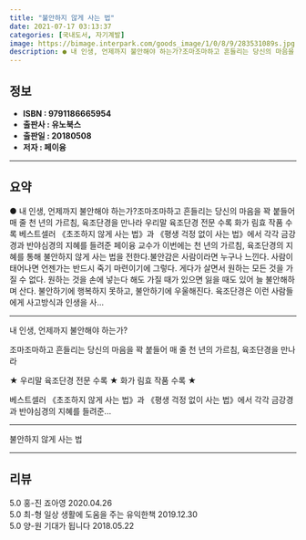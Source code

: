 ```yaml
---
title: "불안하지 않게 사는 법"
date: 2021-07-17 03:13:37
categories: [국내도서, 자기계발]
image: https://bimage.interpark.com/goods_image/1/0/8/9/283531089s.jpg
description: ● 내 인생, 언제까지 불안해야 하는가?조마조마하고 흔들리는 당신의 마음을 꽉 붙들어 매 줄 천 년의 가르침, 육조단경을 만나라 우리말 육조단경 전문 수록 화가 림효 작품 수록 베스트셀러 《초조하지 않게 사는 법》과 《평생 걱정 없이 사는 법》에서 각각 금강경과 반야심경의 지혜를 들
---
```


## **정보**

- **ISBN : 9791186665954**
- **출판사 : 유노북스**
- **출판일 : 20180508**
- **저자 : 페이융**

------



## **요약**

●  내 인생, 언제까지 불안해야 하는가?조마조마하고 흔들리는 당신의 마음을 꽉 붙들어 매 줄 천 년의 가르침, 육조단경을 만나라 우리말 육조단경 전문 수록 화가 림효 작품 수록  베스트셀러 《초조하지 않게 사는 법》과 《평생 걱정 없이 사는 법》에서 각각 금강경과 반야심경의 지혜를 들려준 페이융 교수가 이번에는 천 년의 가르침, 육조단경의 지혜를 통해 불안하지 않게 사는 법을 전한다.불안감은 사람이라면 누구나 느낀다. 사람이 태어나면 언젠가는 반드시 죽기 마련이기에 그렇다. 게다가 살면서 원하는 모든 것을 가질 수 없다. 원하는 것을 손에 넣는다 해도 가질 때가 있으면 잃을 때도 있어 늘 불안해하며 산다. 불안하기에 행복하지 못하고, 불안하기에 우울해진다. 육조단경은 이런 사람들에게 사고방식과 인생을 사...

------

내 인생, 언제까지 불안해야 하는가?

조마조마하고 흔들리는 당신의 마음을 꽉 붙들어 매 줄 천 년의 가르침, 육조단경을 만나라 

★ 우리말 육조단경 전문 수록 ★ 화가 림효 작품 수록 ★

베스트셀러 《초조하지 않게 사는 법》과 《평생 걱정 없이 사는 법》에서 각각 금강경과 반야심경의 지혜를 들려준... 

------


불안하지 않게 사는 법 

------


## **리뷰** 

5.0 홍-진 죠아영 2020.04.26 <br/>5.0 최-형 일상 생활에 도움을 주는 유익한책 2019.12.30 <br/>5.0 양-원 기대가 됩니다 2018.05.22 <br/>
